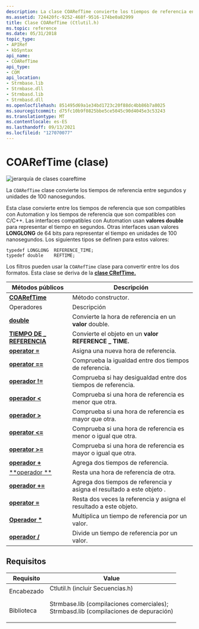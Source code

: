 ```yaml
---
description: La clase COARefTime convierte los tiempos de referencia entre segundos y unidades de 100 nanosegundos.
ms.assetid: 724420fc-9252-468f-9516-174be0a82999
title: Clase COARefTime (Ctlutil.h)
ms.topic: reference
ms.date: 05/31/2018
topic_type:
- APIRef
- kbSyntax
api_name:
- COARefTime
api_type:
- COM
api_location:
- Strmbase.lib
- Strmbase.dll
- Strmbasd.lib
- Strmbasd.dll
ms.openlocfilehash: 851495d69a1e34bd1723c20f88dc4bb86b7a8025
ms.sourcegitcommit: d75fc10b9f0825bbe5ce5045c90d4045e3c53243
ms.translationtype: MT
ms.contentlocale: es-ES
ms.lasthandoff: 09/13/2021
ms.locfileid: "127070077"
---
```

# <a name="coareftime-class"></a>COARefTime (clase)

![jerarquía de clases coareftime](images/cutil05.png)

La `COARefTime` clase convierte los tiempos de referencia entre segundos y unidades de 100 nanosegundos.

Esta clase convierte entre los tiempos de referencia que son compatibles con Automation y los tiempos de referencia que son compatibles con C/C++. Las interfaces compatibles con Automation usan **valores double** para representar el tiempo en segundos. Otras interfaces usan valores **LONGLONG** de 64 bits para representar el tiempo en unidades de 100 nanosegundos. Los siguientes tipos se definen para estos valores:

``` syntax
typedef LONGLONG  REFERENCE_TIME;
typedef double    REFTIME;
```

Los filtros pueden usar la `COARefTime` clase para convertir entre los dos formatos. Esta clase se deriva de la [**clase CRefTime.**](creftime.md)



| Métodos públicos                                          | Descripción                                                           |
|---------------------------------------------------------|-----------------------------------------------------------------------|
| [**COARefTime**](coareftime-coareftime.md)             | Método constructor.                                                   |
| Operadores                                               | Descripción                                                           |
| [**double**](coareftime-double.md)                     | Convierte la hora de referencia en un **valor** double.                    |
| [**TIEMPO DE \_ REFERENCIA**](coareftime-reference-time.md)    | Convierte el objeto en un **valor REFERENCE \_ TIME.**                      |
| [**operator =**](coareftime-operator-assign.md)        | Asigna una nueva hora de referencia.                                         |
| [**operator ==**](coareftime-operator-eq.md)           | Comprueba la igualdad entre dos tiempos de referencia.                       |
| [**operador !=**](cmediatype-operator-neq.md)          | Comprueba si hay desigualdad entre dos tiempos de referencia.                     |
| [**operador <**](coareftime-operator-lt.md)         | Comprueba si una hora de referencia es menor que otra.                     |
| [**operador >**](coareftime-operator-gt.md)         | Comprueba si una hora de referencia es mayor que otra.                  |
| [**operator <=**](coareftime-operator-lteq.md)      | Comprueba si una hora de referencia es menor o igual que otra.         |
| [**operator >=**](coareftime-operator-gteq.md)      | Comprueba si una hora de referencia es mayor o igual que otra.      |
| [**operador +**](coareftime-operator-plus.md)          | Agrega dos tiempos de referencia.                                             |
| [**operador **](coareftime-operator-minus.md)         | Resta una hora de referencia de otra.                            |
| [**operador +=**](coareftime-operator-plus-assign.md)  | Agrega dos tiempos de referencia y asigna el resultado a este objeto .      |
| [**operator =**](coareftime-operator-minus-assign.md) | Resta dos veces la referencia y asigna el resultado a este objeto. |
| [**Operador \***](coareftime-operator-mult.md)         | Multiplica un tiempo de referencia por un valor.                               |
| [**operador /**](coareftime-operator-div.md)           | Divide un tiempo de referencia por un valor.                                  |



 

## <a name="requirements"></a>Requisitos



| Requisito | Value |
|--------------------|--------------------------------------------------------------------------------------------------------------------------------------------------------------------------------------------|
| Encabezado<br/>  | <dl> <dt>Ctlutil.h (incluir Secuencias.h)</dt> </dl>                                                                                   |
| Biblioteca<br/> | <dl> <dt>Strmbase.lib (compilaciones comerciales); </dt> <dt>Strmbasd.lib (compilaciones de depuración)</dt> </dl> |



 

 




